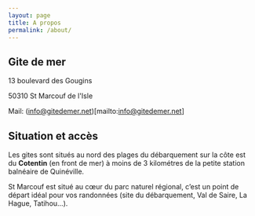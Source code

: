 ```yaml
---
layout: page
title: A propos
permalink: /about/
---
```


## Gite de mer
13 boulevard des Gougins

50310 St Marcouf de l'Isle

Mail: (info@gitedemer.net)[mailto:info@gitedemer.net]


## Situation et acc&#232;s
<p>Les gites sont situ&#233;s au nord des plages du d&#233;barquement sur la c&#244;te est du <b>Cotentin</b> (en front de mer) &#224; moins de 3 kilom&#233;tres de la petite station baln&#233;aire de Quin&#233;ville.</p>
 <p>St Marcouf est situ&#233; au c&#339;ur du parc naturel r&#233;gional,
 c&#8217;est un point de d&#233;part id&#233;al pour vos randonn&#233;es (site du d&#233;barquement, Val de Saire, La Hague, Tatihou&#8230;). </p>
 